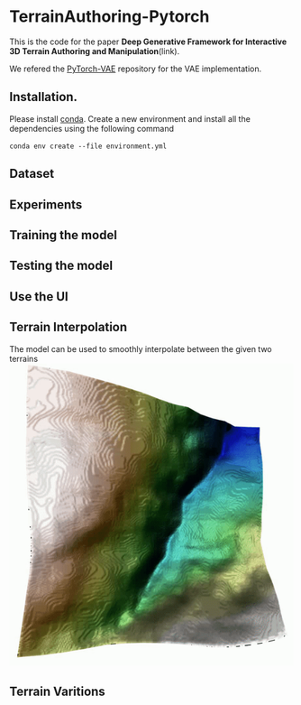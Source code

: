 # TerrainAuthoring-Pytorch

This is the code for the paper **Deep Generative Framework for Interactive 3D Terrain Authoring and
Manipulation**(link).

We refered the [PyTorch-VAE](https://github.com/AntixK/PyTorch-VAE) repository for the VAE implementation.


## Installation.
Please install [conda](https://docs.anaconda.com/anaconda/install/index.html). Create a new environment and install all the dependencies using the following command
```
conda env create --file environment.yml
```

## Dataset

## Experiments
 
## Training the model

## Testing the model

## Use the UI

## Terrain Interpolation
The model can be used to smoothly interpolate between the given two terrains
![Alt Text](./images/interpolation.gif)


## Terrain Varitions
